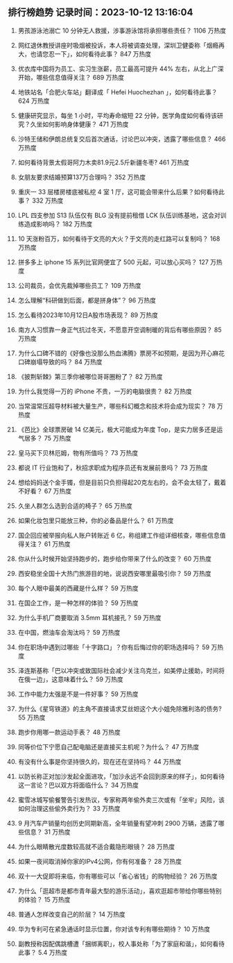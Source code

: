 
## 排行榜趋势 记录时间：2023-10-12 13:16:04
  
  1. 男孩游泳池溺亡 10 分钟无人救援，涉事游泳馆将承担哪些责任？ 1106 万热度
    
  2. 网红退休教授讲座时吸烟被投诉，本人将被调查处理，深圳卫健委称「烟瘾再大，也请您忍一下」，如何看待此事？ 847 万热度
    
  3. 优衣库中国将为员工、实习生涨薪，员工最高可提升 44% 左右，从北上广深开始，哪些信息值得关注？ 689 万热度
    
  4. 地铁站名「合肥火车站」翻译成「 Hefei Huochezhan 」，如何看待此事？ 624 万热度
    
  5. 健康研究显示，每坐 1 小时，平均寿命缩短 22 分钟，医学角度如何看待该研究？久坐如何影响身体健康？ 471 万热度
    
  6. 沙特王储和伊朗总统复交后首次通话，讨论巴以冲突，透露了哪些信息？ 466 万热度
    
  7. 如何看待背景太假哥阿力木卖81.9元2.5斤新疆冬枣? 461 万热度
    
  8. 女朋友要求结婚预算137万合理吗？ 352 万热度
    
  9. 重庆一 33 层楼房楼底被私挖 4 室 1 厅，这可能会带来什么后果？如何看待此事？ 332 万热度
    
  10. LPL 四支参加 S13 队伍仅有 BLG 没有提前租借 LCK 队伍训练基地，这会对训练造成影响吗？ 182 万热度
    
  11. 10 天涨粉百万，如何看待于文亮的大火？于文亮的走红路可以复制吗？ 168 万热度
    
  12. 拼多多上 iphone 15 系列比官网便宜了 500 元起，可以放心买吗？ 127 万热度
    
  13. 公司裁员，会优先裁掉哪些员工？ 109 万热度
    
  14. 怎么理解“科研做到后面，都是拼身体”？ 96 万热度
    
  15. 怎么看待2023年10月12日A股市场表现？ 89 万热度
    
  16. 南方人习惯靠一身正气抗过冬天，不愿意开空调制暖的背后有哪些原因？ 85 万热度
    
  17. 为什么口碑不错的《好像也没那么热血沸腾》票房不如预期，是因为开心麻花口碑崩塌导致的吗？ 84 万热度
    
  18. 《披荆斩棘》第三季你被哪位哥哥圈粉了？ 82 万热度
    
  19. 为什么我觉得一万的 iPhone 不贵，一万的电脑很贵？ 82 万热度
    
  20. 当常温常压超导材料被大量生产，哪些科幻概念和技术将会成为现实？ 78 万热度
    
  21. 《芭比》全球票房破 14 亿美元，极大可能成为年度 Top，是实力居多还是运气居多？ 75 万热度
    
  22. 皇马买下贝林厄姆，物有所值吗？ 73 万热度
    
  23. 都说 IT 行业饱和了，秋招求职成为程序员还有发展前景吗？ 73 万热度
    
  24. 想给妈妈送个金手镯，但是目前只负担得起20克左右的，会不会太轻了，戴着不好看？ 67 万热度
    
  25. 久坐人群怎么选到合适的椅子？ 65 万热度
    
  26. 如果化妆包里只能放三种，你的必备品是什么？ 61 万热度
    
  27. 国企回应被举报向私人账户转账近 6 亿，称组建工作组详细核查，哪些信息值得关注？ 61 万热度
    
  28. 你从什么时候开始坚持跑步的，跑步给你带来了什么的改变？ 60 万热度
    
  29. 西安稳坐全国十大热门旅游目的地，说说西安哪里最吸引你？ 59 万热度
    
  30. 每个人眼中最美的西藏是什么样？ 59 万热度
    
  31. 在国企工作，是一种怎样的体验？ 59 万热度
    
  32. 为什么手机厂商要取消 3.5mm 耳机接孔？ 59 万热度
    
  33. 在中国，燃油车会淘汰吗？ 59 万热度
    
  34. 你在职场中遇到过哪些「十字路口」？你有后悔过你的职场选择吗？ 59 万热度
    
  35. 泽连斯基称「巴以冲突或致国际社会减少关注乌克兰，如美停止援助，时间将在俄一边」，这意味着什么？ 59 万热度
    
  36. 工作中能力太强是不是一件好事？ 59 万热度
    
  37. 为什么《星穹铁道》的主角不直接请求艾丝妲这个大小姐免除雅利洛的债务? 55 万热度
    
  38. 跑步你用哪一款运动手表？ 48 万热度
    
  39. 同等价位下宁愿自己配电脑还是直接买主机呢？为什么？ 47 万热度
    
  40. 有没有什么事是你坚持很久的，现在还在坚持吗？ 44 万热度
    
  41. 以防长称正对加沙发起全面进攻，「加沙永远不会回到原来的样子」，如何看待这一言论？巴以双方将面临什么？ 34 万热度
    
  42. 蜜雪冰城写偷餐警告引发热议，专家称两年偷外卖三次或有「坐牢」风险，该如何治理这些偷外卖行为？ 33 万热度
    
  43. 9 月汽车产销量均创历史同期新高，全年销量有望冲刺 2900 万辆，透露了哪些信息？ 31 万热度
    
  44. 为什么眼睛散光度数较高就不适合戴隐形眼镜？ 28 万热度
    
  45. 如果一夜间取消掉你家的IPv4公网，你有何准备？ 28 万热度
    
  46. 双十一大促即将来临，你有哪些可以「省心省钱」的购物经验？ 26 万热度
    
  47. 为什么「逛超市是都市青年最大型的游乐活动」，喜欢逛超市带给你哪些特别的体验？ 15 万热度
    
  48. 普通人怎样改变自己的阶层？ 14 万热度
    
  49. 华为专利可在紧急通话时显示位置，你对该专利有哪些期待？ 10 万热度
    
  50. 副教授称因配偶跳槽遭「捆绑离职」，校人事处称「为了家庭和谐」，如何看待此事？ 5.4 万热度
    